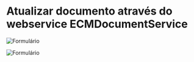 # Atualizar documento através do webservice ECMDocumentService

![Formulário](/sergiomachadosilva/fluig-utils/blob/main/projetos/AtualizarDocumento/formulario.png)

![Formulário](/sergiomachadosilva/fluig-utils/blob/main/projetos/AtualizarDocumento/diagrama.png)
